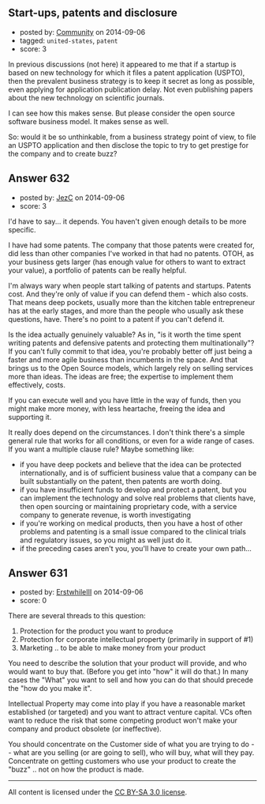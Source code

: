 ## Start-ups, patents and disclosure

- posted by: [Community](https://stackexchange.com/users/-1/community) on 2014-09-06
- tagged: `united-states`, `patent`
- score: 3

<p>In previous discussions (not here) it appeared to me that if a startup is based on new technology for which it files a patent application (USPTO), then the prevalent business strategy is to keep it secret as long as possible, even applying for application publication delay. Not even publishing papers about the new technology on scientific journals.</p>

<p>I can see how this makes sense. But please consider the open source software business model. It makes sense as well.</p>

<p>So: would it be so unthinkable, from a business strategy point of view, to file an USPTO application and then disclose the topic to try to get prestige for the company and to create buzz?</p>



## Answer 632

- posted by: [JezC](https://stackexchange.com/users/87431/jezc) on 2014-09-06
- score: 3

<p>I'd have to say... it depends. You haven't given enough details to be more specific. </p>

<p>I have had some patents. The company that those patents were created for, did less than other companies I've worked in that had no patents. OTOH, as your business gets larger (has enough value for others to want to extract your value), a portfolio of patents can be really helpful. </p>

<p>I'm always wary when people start talking of patents and startups. Patents cost. And they're only of value if you can defend them - which also costs. That means deep pockets, usually more than the kitchen table entrepreneur has at the early stages, and more than the people who usually ask these questions, have. There's no point to a patent if you can't defend it. </p>

<p>Is the idea actually genuinely valuable? As in, "is it worth the time spent writing patents and defensive patents and protecting them multinationally"? If you can't fully commit to that idea, you're probably better off just being a faster and more agile business than incumbents in the space. And that brings us to the Open Source models, which largely rely on selling services more than ideas. The ideas are free; the expertise to implement them effectively, costs.</p>

<p>If you can execute well and you have little in the way of funds, then you might make more money, with less heartache, freeing the idea and supporting it.</p>

<p>It really does depend on the circumstances. I don't think there's a simple general rule that works for all conditions, or even for a wide range of cases. If you want a multiple clause rule? Maybe something like:</p>

<ul>
<li>if you have deep pockets and believe that the idea can be protected internationally, and is of sufficient business value that a company can be built substantially on the patent, then patents are worth doing.</li>
<li>if you have insufficient funds to develop and protect a patent, but you can implement the technology and solve real problems that clients have, then open sourcing or maintaining proprietary code, with a service company to generate revenue, is worth investigating</li>
<li>if you're working on medical products, then you have a host of other problems and patenting is a small issue compared to the clinical trials and regulatory issues, so you might as well just do it.</li>
<li>if the preceding cases aren't you, you'll have to create your own path...</li>
</ul>



## Answer 631

- posted by: [ErstwhileIII](https://stackexchange.com/users/2320529/erstwhileiii) on 2014-09-06
- score: 0

<p>There are several threads to this question:</p>

<ol>
<li>Protection for the product you want to produce</li>
<li>Protection for corporate intellectual property (primarily in support of #1)</li>
<li>Marketing .. to be able to make money from your product</li>
</ol>

<p>You need to describe the solution that your product will provide, and who would want to buy that. (Before you get into "how" it will do that.) In many cases the "What" you want to sell and how you can do that should precede the "how do you make it".</p>

<p>Intellectual Property may come into play if you have a reasonable market established (or targeted) and you want to attract venture capital. VCs often want to reduce the risk that some competing product won't make your company and product obsolete (or ineffective).</p>

<p>You should concentrate on the Customer side of what you are trying to do -- what are you selling (or are going to sell), who will buy, what will they pay. Concentrate on getting customers who use your product to create the "buzz" .. not on how the product is made.</p>




---

All content is licensed under the [CC BY-SA 3.0 license](https://creativecommons.org/licenses/by-sa/3.0/).
